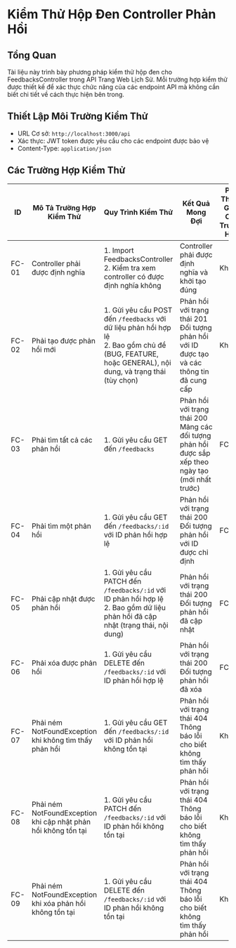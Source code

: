 # Kiểm Thử Hộp Đen Controller Phản Hồi

## Tổng Quan
Tài liệu này trình bày phương pháp kiểm thử hộp đen cho FeedbacksController trong API Trang Web Lịch Sử. Mỗi trường hợp kiểm thử được thiết kế để xác thực chức năng của các endpoint API mà không cần biết chi tiết về cách thực hiện bên trong.

## Thiết Lập Môi Trường Kiểm Thử
- URL Cơ sở: `http://localhost:3000/api`
- Xác thực: JWT token được yêu cầu cho các endpoint được bảo vệ
- Content-Type: `application/json`

## Các Trường Hợp Kiểm Thử

| ID | Mô Tả Trường Hợp Kiểm Thử | Quy Trình Kiểm Thử | Kết Quả Mong Đợi | Phụ Thuộc Giữa Các Trường Hợp | Kết Quả | Ngày Kiểm Thử | Ghi Chú |
|----|----------------------|---------------------|-----------------|---------------------------|--------|-----------|------|
| FC-01 | Controller phải được định nghĩa | 1. Import FeedbacksController<br>2. Kiểm tra xem controller có được định nghĩa không | Controller phải được định nghĩa và khởi tạo đúng | Không | | | Xác thực cơ bản sự tồn tại của controller |
| FC-02 | Phải tạo được phản hồi mới | 1. Gửi yêu cầu POST đến `/feedbacks` với dữ liệu phản hồi hợp lệ<br>2. Bao gồm chủ đề (BUG, FEATURE, hoặc GENERAL), nội dung, và trạng thái (tùy chọn) | Phản hồi với trạng thái 201<br>Đối tượng phản hồi với ID được tạo và các thông tin đã cung cấp | Không | | | |
| FC-03 | Phải tìm tất cả các phản hồi | 1. Gửi yêu cầu GET đến `/feedbacks` | Phản hồi với trạng thái 200<br>Mảng các đối tượng phản hồi được sắp xếp theo ngày tạo (mới nhất trước) | FC-02 | | | |
| FC-04 | Phải tìm một phản hồi | 1. Gửi yêu cầu GET đến `/feedbacks/:id` với ID phản hồi hợp lệ | Phản hồi với trạng thái 200<br>Đối tượng phản hồi với ID được chỉ định | FC-02 | | | |
| FC-05 | Phải cập nhật được phản hồi | 1. Gửi yêu cầu PATCH đến `/feedbacks/:id` với ID phản hồi hợp lệ<br>2. Bao gồm dữ liệu phản hồi đã cập nhật (trạng thái, nội dung) | Phản hồi với trạng thái 200<br>Đối tượng phản hồi đã cập nhật | FC-02 | | | |
| FC-06 | Phải xóa được phản hồi | 1. Gửi yêu cầu DELETE đến `/feedbacks/:id` với ID phản hồi hợp lệ | Phản hồi với trạng thái 200<br>Đối tượng phản hồi đã xóa | FC-02 | | | |
| FC-07 | Phải ném NotFoundException khi không tìm thấy phản hồi | 1. Gửi yêu cầu GET đến `/feedbacks/:id` với ID phản hồi không tồn tại | Phản hồi với trạng thái 404<br>Thông báo lỗi cho biết không tìm thấy phản hồi | Không | | | |
| FC-08 | Phải ném NotFoundException khi cập nhật phản hồi không tồn tại | 1. Gửi yêu cầu PATCH đến `/feedbacks/:id` với ID phản hồi không tồn tại | Phản hồi với trạng thái 404<br>Thông báo lỗi cho biết không tìm thấy phản hồi | Không | | | |
| FC-09 | Phải ném NotFoundException khi xóa phản hồi không tồn tại | 1. Gửi yêu cầu DELETE đến `/feedbacks/:id` với ID phản hồi không tồn tại | Phản hồi với trạng thái 404<br>Thông báo lỗi cho biết không tìm thấy phản hồi | Không | | | |

